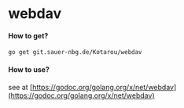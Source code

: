 # webdav

#### How to get?

`go get git.sauer-nbg.de/Kotarou/webdav`

#### How to use? 

see at [https://godoc.org/golang.org/x/net/webdav](https://godoc.org/golang.org/x/net/webdav)

